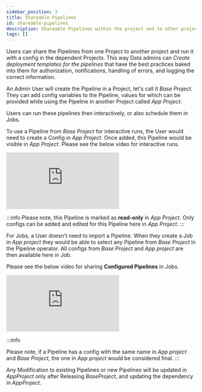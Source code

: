 ```yaml
---
sidebar_position: 3
title: Shareable Pipelines
id: shareable-pipelines
description: Shareable Pipelines within the project and to other projects
tags: []
---
```


Users can share the Pipelines from one Project to another project and run it with a config in the dependent Projects.
This way Data admins can _Create deployment templates for the pipelines_ that have the best practices baked into them for authorization, notifications,
handling of errors, and logging the correct information.

An Admin User will create the Pipeline in a Project, let's call it _Base Project_.
They can add config variables to the Pipeline, values for which can be provided while using the Pipeline in another Project called _App Project_.

Users can run these pipelines then interactively, or also schedule them in Jobs.

To use a Pipeline from _Base Project_ for interactive runs, the User would need to create a Config in _App Project_. Once added, this Pipeline would be visible in _App Project_.
Please see the below video for interactive runs.

<div style={{position: 'relative', 'padding-bottom': '56.25%', height: 0}}>
   <iframe src="https://www.loom.com/embed/a0dd8b6c896d4bd8b784ca46c1ecc932" frameborder="0" webkitallowfullscreen mozallowfullscreen allowfullscreen
      style={{position: 'absolute', top: 0, left: 0, width: '100%', height: '100%'}}></iframe>
</div>

:::info
Please note, this Pipeline is marked as **read-only** in _App Project_. Only configs can be added and edited for this Pipeline here in _App Project_.
:::

For Jobs, a User doesn't need to import a Pipeline. When they create a Job in _App project_ they would be able to select any Pipeline from _Base Project_ in the Pipeline operator. All configs from _Base Project_ and _App project_ are then available here in Job.

Please see the below video for sharing **Configured Pipelines** in Jobs.

<div style={{position: 'relative', 'padding-bottom': '56.25%', height: 0}}>
   <iframe src="https://www.loom.com/embed/77536ed8e8f149849a1997cd369eaeb4" frameborder="0" webkitallowfullscreen mozallowfullscreen allowfullscreen
      style={{position: 'absolute', top: 0, left: 0, width: '100%', height: '100%'}}></iframe>
</div>

:::info

Please note, if a Pipeline has a config with the same name in _App project_ and _Base Project_, the one in _App project_ would be considered final.
:::

Any Modification to existing Pipelines or new Pipelines will be updated in _AppProject_ only after Releasing _BaseProject_, and updating the dependency in _AppProject_.
